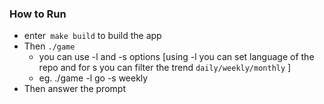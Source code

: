 ### How to Run
* enter``` make build``` to build the app
* Then ```./game``` 
  * you can use -l and -s options [using -l you can set language of the repo and for s you can filter the trend ```daily/weekly/monthly``` ]
   * eg. ./game -l go -s weekly
* Then answer the prompt